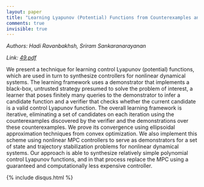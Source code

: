 ```yaml
---
layout: paper
title: "Learning Lyapunov (Potential) Functions from Counterexamples and Demonstrations"
comments: true
invisible: true
---
```


<p class="text-left"><i>Authors: Hadi Ravanbakhsh, Sriram Sankaranarayanan</i></p>
<p class="text-left"><i>Link: <a href="https://storage.googleapis.com/rss2017-papers/49.pdf">49.pdf</a></i></p>

We present a technique for learning control Lyapunov (potential) functions, which are used in turn to  synthesize controllers for nonlinear dynamical systems. The learning framework uses a demonstrator that implements a black-box, untrusted strategy presumed to solve the problem of interest, a learner that poses finitely many queries to the demonstrator to infer a candidate function and a verifier that checks whether the current candidate is a valid control Lyapunov function. The overall learning framework is iterative, eliminating a set of candidates on each iteration using the counterexamples discovered by the verifier and the demonstrations over these counterexamples. We prove its convergence using ellipsoidal approximation techniques from convex optimization. We also implement this scheme using nonlinear MPC controllers to serve as demonstrators for a set of state and trajectory stabilization problems for nonlinear dynamical systems. Our approach is able to synthesize relatively simple polynomial control Lyapunov functions, and in that process replace the MPC using a guaranteed and computationally less expensive controller.

{% include disqus.html %}